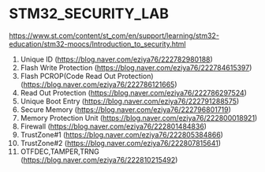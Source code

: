 # STM32_SECURITY_LAB
https://www.st.com/content/st_com/en/support/learning/stm32-education/stm32-moocs/Introduction_to_security.html<br>

1. Unique ID (https://blog.naver.com/eziya76/222782980188)
2. Flash Write Protection (https://blog.naver.com/eziya76/222784615397)
3. Flash PCROP(Code Read Out Protection) (https://blog.naver.com/eziya76/222786121665)
4. Read Out Protection (https://blog.naver.com/eziya76/222786297524)
5. Unique Boot Entry (https://blog.naver.com/eziya76/222791288575)
6. Secure Memory (https://blog.naver.com/eziya76/222796801719)
7. Memory Protection Unit (https://blog.naver.com/eziya76/222800018921)
8. Firewall (https://blog.naver.com/eziya76/222801484836)
9. TrustZone#1 (https://blog.naver.com/eziya76/222805384866)
10. TrustZone#2 (https://blog.naver.com/eziya76/222807815641)
11. OTFDEC,TAMPER,TRNG (https://blog.naver.com/eziya76/222810215492)
